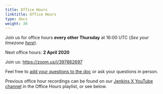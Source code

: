 ```yaml
---
title: Office Hours
linktitle: Office Hours
type: docs
weight: 30
---
```


Join us for office hours **every other Thursday** at 16:00 UTC (*See your timezone [here](https://time.is/1600_in_UTC)*).

Next office hours: **2 April 2020**

Join us: <https://zoom.us/j/397862697>

Feel free to [add your questions to the doc](https://docs.google.com/document/d/1wHdBlZAN-ndPELuBoM5HBnYiQLvcz92-euXne2mKOEI/edit) or ask your questions in person.

Previous office hour recordings can be found on our [Jenkins X YouTube channel](https://www.youtube.com/channel/UCN2kblPjXKMcjjVYmwvquvg/playlists) in the Office Hours playlist, or see below.